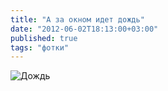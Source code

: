 ```yaml
---
title: "А за окном идет дождь"
date: "2012-06-02T18:13:00+03:00"
published: true
tags: "фотки"
---
```


![Дождь](/images/photos/rain.jpg "Дождь")